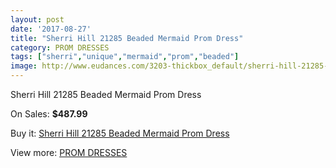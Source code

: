 ```yaml
---
layout: post
date: '2017-08-27'
title: "Sherri Hill 21285 Beaded Mermaid Prom Dress"
category: PROM DRESSES
tags: ["sherri","unique","mermaid","prom","beaded"]
image: http://www.eudances.com/3203-thickbox_default/sherri-hill-21285-beaded-mermaid-prom-dress.jpg
---
```

Sherri Hill 21285 Beaded Mermaid Prom Dress

On Sales: **$487.99**
<a href="https://www.eudances.com/en/prom-dresses/1100-sherri-hill-21285-beaded-mermaid-prom-dress.html"><amp-img layout="responsive" width="600" height="600" src="//www.eudances.com/3203-thickbox_default/sherri-hill-21285-beaded-mermaid-prom-dress.jpg" alt="Sherri Hill 21285 Beaded Mermaid Prom Dress 0" /></a>
<a href="https://www.eudances.com/en/prom-dresses/1100-sherri-hill-21285-beaded-mermaid-prom-dress.html"><amp-img layout="responsive" width="600" height="600" src="//www.eudances.com/3207-thickbox_default/sherri-hill-21285-beaded-mermaid-prom-dress.jpg" alt="Sherri Hill 21285 Beaded Mermaid Prom Dress 1" /></a>
<a href="https://www.eudances.com/en/prom-dresses/1100-sherri-hill-21285-beaded-mermaid-prom-dress.html"><amp-img layout="responsive" width="600" height="600" src="//www.eudances.com/3206-thickbox_default/sherri-hill-21285-beaded-mermaid-prom-dress.jpg" alt="Sherri Hill 21285 Beaded Mermaid Prom Dress 2" /></a>
<a href="https://www.eudances.com/en/prom-dresses/1100-sherri-hill-21285-beaded-mermaid-prom-dress.html"><amp-img layout="responsive" width="600" height="600" src="//www.eudances.com/3205-thickbox_default/sherri-hill-21285-beaded-mermaid-prom-dress.jpg" alt="Sherri Hill 21285 Beaded Mermaid Prom Dress 3" /></a>
<a href="https://www.eudances.com/en/prom-dresses/1100-sherri-hill-21285-beaded-mermaid-prom-dress.html"><amp-img layout="responsive" width="600" height="600" src="//www.eudances.com/3204-thickbox_default/sherri-hill-21285-beaded-mermaid-prom-dress.jpg" alt="Sherri Hill 21285 Beaded Mermaid Prom Dress 4" /></a>

Buy it: [Sherri Hill 21285 Beaded Mermaid Prom Dress](https://www.eudances.com/en/prom-dresses/1100-sherri-hill-21285-beaded-mermaid-prom-dress.html "Sherri Hill 21285 Beaded Mermaid Prom Dress")

View more: [PROM DRESSES](https://www.eudances.com/en/13-prom-dresses "PROM DRESSES")